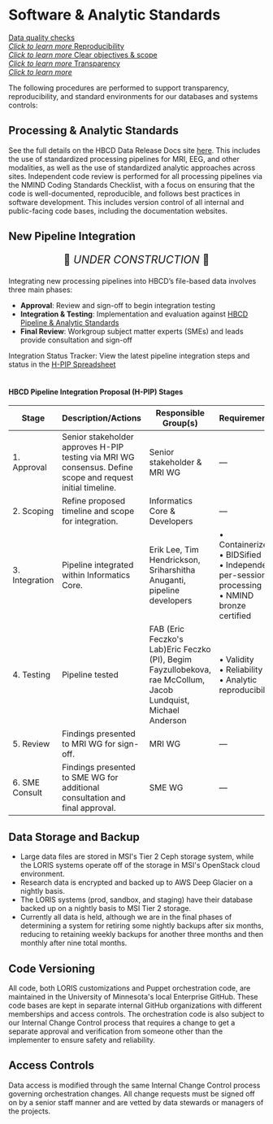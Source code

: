 # Software & Analytic Standards

<div class="pill-center">
  <a href="../../#data-quality-checks" target="_blank" class="pill-link-wrapper">
      <span class="pill-link">
        <span class="tooltip">
          <i class="fa-solid fa-clipboard-check" style="color: #6300d3;"></i>
          <span class="tooltiptext">Data quality checks<br><i>Click to learn more</i></span>
        </span>
      </span>
  </a>
  <a href="../../#reproducibility" target="_blank" class="pill-link-wrapper">
    <span class="pill-link">
      <span class="tooltip">
        <i class="fa-solid fa-code-compare" style="color: #6300d3;"></i>
        <span class="tooltiptext">Reproducibility<br><i>Click to learn more</i></span>
      </span>
    </span>
  </a>
  <a href="../../#clear-objectives-and-scope" target="_blank" class="pill-link-wrapper">
    <span class="pill-link">
      <span class="tooltip"><i class="fa-solid fa-bullseye" style="color: #6300d3;"></i><span class="tooltiptext">Clear objectives & scope<br><i>Click to learn more</i></span></span>
    </span>
  </a>
  <a href="../../#transparency" target="_blank" class="pill-link-wrapper">
      <span class="pill-link">
        <span class="tooltip">
          <i class="fa-solid fa-eye" style="color: #6300d3;"></i>
          <span class="tooltiptext">Transparency<br><i>Click to learn more</i></span>
        </span>
      </span>
  </a>
</div>

The following procedures are performed to support transparency, reproducibility, and standard environments for our databases and systems controls:

## Processing & Analytic Standards

See the full details on the HBCD Data Release Docs site [here](https://docs.hbcdstudy.org/latest/instruments/#processing-analytic-standards). This includes the use of standardized processing pipelines for MRI, EEG, and other modalities, as well as the use of standardized analytic approaches across sites. Independent code review is performed for all processing pipelines via the NMIND Coding Standards Checklist, with a focus on ensuring that the code is well-documented, reproducible, and follows best practices in software development. This includes version control of all internal and public-facing code bases, including the documentation websites.

## New Pipeline Integration

<p style="text-align: center; font-size: 1.5em;">🚧 <i>UNDER CONSTRUCTION</i> 🚧 </p>

Integrating new processing pipelines into HBCD’s file-based data involves three main phases:

- **Approval**: Review and sign-off to begin integration testing
- **Integration & Testing**: Implementation and evaluation against [HBCD Pipeline & Analytic Standards](https://docs.hbcdstudy.org/latest/instruments/processing/standards/)
- **Final Review**: Workgroup subject matter experts (SMEs) and leads provide consultation and sign-off

<div class="notification-banner static-banner">
  <span class="emoji"><i class="fa-solid fa-circle-info"></i></span>
  <span class="text">Integration Status Tracker: View the latest pipeline integration steps and status in the <a href="https://docs.google.com/spreadsheets/d/17jad-Majiveg0vngXDQEpkSrQ7TC08Z_yaGnIr5BN_o/edit?usp=sharing">H-PIP Spreadsheet</a></span>
</div>
<br>

#### HBCD Pipeline Integration Proposal (H-PIP) Stages 

<table class="compact-table-no-vertical-lines">
<thead>
  <th>Stage</th>
  <th>Description/Actions</th>
  <th>Responsible Group(s)</th>
  <th>Requirements</th>
</thead>
<tbody>
    <tr>
        <td>1. Approval</td>
        <td style="word-wrap: break-word; white-space: normal;">Senior stakeholder approves H-PIP testing via MRI WG consensus. Define scope and request initial timeline.</td>
        <td>Senior stakeholder &amp; MRI WG</td>
        <td>&mdash;</td>
    </tr>
    <tr>
        <td>2. Scoping</td>
        <td style="word-wrap: break-word; white-space: normal;">Refine proposed timeline and scope for integration.</td>
        <td>Informatics Core &amp; Developers</td>
        <td>&mdash;</td>
    </tr>
    <tr>
        <td>3. Integration</td>
        <td style="word-wrap: break-word; white-space: normal;">Pipeline integrated within Informatics Core.</td>
        <td style="word-wrap: break-word; white-space: normal;">Erik Lee, Tim Hendrickson, Sriharshitha Anuganti, pipeline developers</td>
        <td>• Containerized<br>• BIDSified<br>• Independent per-session processing<br>• NMIND bronze certified</td>
    </tr>
    <tr>
        <td>4. Testing</td>
        <td style="word-wrap: break-word; white-space: normal;">Pipeline tested</td>
        <td style="word-wrap: break-word; white-space: normal;"><span class="tooltip">FAB (Eric Feczko's Lab)</i><span class="tooltiptext">Eric Feczko (PI), Begim Fayzullobekova, rae McCollum, Jacob Lundquist, Michael Anderson</span></span></td>
        <td>• Validity<br>• Reliability<br>• Analytic reproducibility</td>
    </tr>
    <tr>
        <td>5. Review</td>
        <td style="word-wrap: break-word; white-space: normal;">Findings presented to MRI WG for sign-off.</td>
        <td>MRI WG</td>
        <td>&mdash;</td>
    </tr>
    <tr>
    <td>6. SME Consult</td>
    <td style="word-wrap: break-word; white-space: normal;">Findings presented to SME WG for additional consultation and final approval.</td>
    <td>SME WG</td>
    <td>&mdash;</td>
    </tr>
</tbody>
</table>

## Data Storage and Backup

 - Large data files are stored in MSI's Tier 2 Ceph storage system, while the LORIS systems operate off of the storage in MSI's OpenStack cloud environment.
 - Research data is encrypted and backed up to AWS Deep Glacier on a nightly basis.
 - The LORIS systems (prod, sandbox, and staging) have their database backed up on a nightly basis to MSI Tier 2 storage.
 - Currently all data is held, although we are in the final phases of determining a system for retiring some nightly backups after six months, reducing to retaining weekly backups for another three months and then monthly after nine total months.

## Code Versioning
All code, both LORIS customizations and Puppet orchestration code, are maintained in the University of Minnesota's local Enterprise GitHub. These code bases are kept in separate internal GitHub organizations with different memberships and access controls. The orchestration code is also subject to our Internal Change Control process that requires a change to get a separate approval and verification from someone other than the implementer to ensure safety and reliability.

## Access Controls
Data access is modified through the same Internal Change Control process governing orchestration changes. All change requests must be signed off on by a senior staff manner and are vetted by data stewards or managers of the projects.
